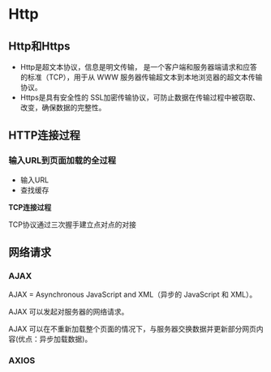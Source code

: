 # Http

## Http和Https

- Http是超文本协议，信息是明文传输， 是一个客户端和服务器端请求和应答的标准（TCP），用于从 WWW 服务器传输超文本到本地浏览器的超文本传输协议。
- Https是具有安全性的 SSL加密传输协议，可防止数据在传输过程中被窃取、改变，确保数据的完整性。



## HTTP连接过程

### 输入URL到页面加载的全过程

- 输入URL
- 查找缓存

**TCP连接过程**

TCP协议通过三次握手建立点对点的对接



## 网络请求

### AJAX

AJAX = Asynchronous JavaScript and XML（异步的 JavaScript 和 XML）。

AJAX 可以发起对服务器的网络请求。

AJAX 可以在不重新加载整个页面的情况下，与服务器交换数据并更新部分网页内容(优点：异步加载数据)。

### AXIOS









